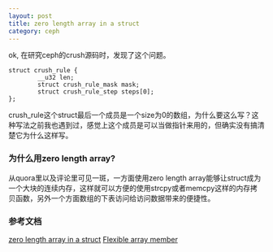 ```yaml
---
layout: post
title: zero length array in a struct
category: ceph 
---
```


ok, 在研究ceph的crush源码时，发现了这个问题。
```
struct crush_rule {
        __u32 len;
        struct crush_rule_mask mask;
        struct crush_rule_step steps[0];
};
```
crush_rule这个struct最后一个成员是一个size为0的数组，为什么要这么写？这种写法之前我也遇到过，感觉上这个成员是可以当做指针来用的，但确实没有搞清楚它为什么这样写。

### 为什么用zero length array?
从quora里以及评论里可见一斑，一方面使用zero length array能够让struct成为一个大块的连续内存，这样就可以方便的使用strcpy或者memcpy这样的内存拷贝函数，另外一个方面数组的下表访问给访问数据带来的便捷性。

### 参考文档
[zero length array in a struct](https://www.quora.com/What-is-the-advantage-of-using-zero-length-arrays-in-C)
[Flexible array member](https://en.wikipedia.org/wiki/Flexible_array_member)

